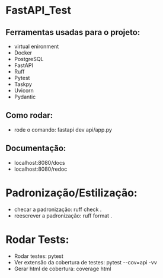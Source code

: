 # FastAPI_Test

## Ferramentas usadas para o projeto:

- virtual enironment
- Docker
- PostgreSQL
- FastAPI
- Ruff
- Pytest
- Taskpy
- Uvicorn
- Pydantic

## Como rodar:

- rode o comando: fastapi dev api/app.py

## Documentação:

- localhost:8080/docs
- localhost:8080/redoc

# Padronização/Estilização:

- checar a padronização: ruff check .
- reescrever a padronização: ruff format .

# Rodar Tests:

- Rodar testes: pytest
- Ver extensão da cobertura de testes: pytest --cov=api -vv
- Gerar html de cobertura: coverage html
